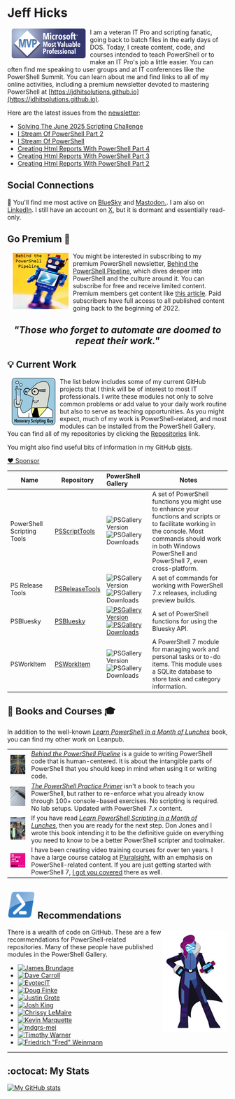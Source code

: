 ﻿# Jeff Hicks

<img src="images/MVP-Logo-small.png" alt="MVP" align="left" style="float: left; padding: 0px 10px 10px 10px;"> I am a veteran IT Pro and scripting fanatic, going back to batch files in the early days of DOS. Today, I create content, code, and courses intended to teach PowerShell or to make an IT Pro's job a little easier. You can often find me speaking to user groups and at IT conferences like the PowerShell Summit. You can learn about me and find links to all of my online activities, including a premium newsletter devoted to mastering PowerShell at [https://jdhitsolutions.github.io](https://jdhitsolutions.github.io).

Here are the latest issues from the [newsletter](https://jdhitsolutions.com/yourls/newsletter):

[//]: # (start links)

- [Solving The June 2025 Scripting Challenge](https://buttondown.com/behind-the-powershell-pipeline/archive/solving-the-june-2025-scripting-challenge/)
- [I Stream Of PowerShell Part 2](https://buttondown.com/behind-the-powershell-pipeline/archive/i-stream-of-powershell-part-2/)
- [I Stream Of PowerShell](https://buttondown.com/behind-the-powershell-pipeline/archive/i-stream-of-powershell/)
- [Creating Html Reports With PowerShell Part 4](https://buttondown.com/behind-the-powershell-pipeline/archive/creating-html-reports-with-powershell-part-4/)
- [Creating Html Reports With PowerShell Part 3](https://buttondown.com/behind-the-powershell-pipeline/archive/creating-html-reports-with-powershell-part-3/)
- [Creating Html Reports With PowerShell Part 2](https://buttondown.com/behind-the-powershell-pipeline/archive/creating-html-reports-with-powershell-part-2/)

[//]: # (end links)

## Social Connections

:butterfly: You'll find me most active on [BlueSky](https://bsky.app/profile/jdhitsolutions.com) and <a rel="me" href="https://techhub.social/@JeffHicks">Mastodon.</a>. I am also on [LinkedIn](https://www.linkedin.com/in/jefferyhicks/). I still have an account on [X](https://twitter.com/jeffhicks), but it is dormant and essentially read-only.

## Go Premium :newspaper:

<img src="images/behind-logo.png" alt="Behind the PowerShell Pipeline" align="left" style="float: left; padding: 0px 10px 10px 10px;">You might be interested in subscribing to my premium PowerShell newsletter, [Behind the PowerShell Pipeline](https://buttondown.com/behind-the-powershell-pipeline/), which dives deeper into PowerShell and the culture around it. You can subscribe for free and receive limited content. Premium members get content like [this article](https://buttondown.com/behind-the-powershell-pipeline/archive/are-you-my-type/). Paid subscribers have full access to all published content going back to the beginning of 2022.

## <p align="center"> _"Those who forget to automate are doomed to repeat their work."_ </p>

## :bulb: Current Work

<img src = "images/scriptingguy.png" alt="scripting guy" style="float: left; padding: 0px 10px 10px 10px;" align="left"> The list below includes some of my current GitHub projects that I think will be of interest to most IT professionals. I write these modules not only to solve common problems or add value to your daily work routine but also to serve as teaching opportunities. As you might expect, much of my work is PowerShell-related, and most modules can be installed from the PowerShell Gallery. You can find all of my repositories by clicking the [Repositories](https://github.com/jdhitsolutions?tab=repositories) link.

You might also find useful bits of information in my GitHub [gists](https://gist.github.com/jdhitsolutions).

[:heart: Sponsor](https://github.com/sponsors/jdhitsolutions)

|Name| Repository | PowerShell Gallery | Notes|
|--- |   --- | :--- |---|
|PowerShell Scripting Tools | [PSScriptTools](https://github.com/jdhitsolutions/PSScriptTools) | ![PSGallery Version](https://img.shields.io/powershellgallery/v/PSScripttools.png?style=for-the-badge&logo=powershell&label=PSScriptTools) ![PSGallery Downloads](https://img.shields.io/powershellgallery/dt/PSScripttools.png?style=for-the-badge&logo=powershell&label=Downloads) | A set of PowerShell functions you might use to enhance your functions and scripts or to facilitate working in the console. Most commands should work in both Windows PowerShell and PowerShell 7, even cross-platform. |
|PS Release Tools | [PSReleaseTools](https://github.com/jdhitsolutions/PSReleaseTools) | ![PSGallery Version](https://img.shields.io/powershellgallery/v/PSReleaseTools.png?style=for-the-badge&logo=powershell&label=PSReleaseTools)![PSGallery Downloads](https://img.shields.io/powershellgallery/dt/PSReleaseTools.png?style=for-the-badge&logo=powershell&label=Downloads) | A set of commands for working with PowerShell 7.x releases, including preview builds. |
|PSBluesky | [PSBluesky](https://github.com/jdhitsolutions/PSBluesky) | [![PSGallery Version](https://img.shields.io/powershellgallery/v/PSBluesky.png?style=for-the-badge&logo=powershell&label=PSBluesky)](https://www.powershellgallery.com/packages/PSBluesky/) [![PSGallery Downloads](https://img.shields.io/powershellgallery/dt/PSBluesky.png?style=for-the-badge&&logo=powershell&label=Downloads)](https://www.powershellgallery.com/packages/PSBluesky/) | A set of PowerShell functions for using the Bluesky API. |
|PSWorkItem | [PSWorkItem](https://github.com/jdhitsolutions/PSWorkItem) | ![PSGallery Version](https://img.shields.io/powershellgallery/v/PSWorkItem.png?style=for-the-badge&logo=powershell&label=PSWorkItem)![PSGallery Downloads](https://img.shields.io/powershellgallery/dt/PSWorkItem.png?style=for-the-badge&&logo=powershell&label=Downloads)| A PowerShell 7 module for managing work and personal tasks or to-do items. This module uses a SQLite database to store task and category information. |

## :book: Books and Courses :mortar_board:

In addition to the well-known [_Learn PowerShell in a Month of Lunches_](https://www.manning.com/books/learn-windows-powershell-in-a-month-of-lunches-third-edition?a_aid=jdhit&a_bid=2326a8ab) book, you can find my other work on Leanpub.

|   |   |
| ----- | ------------ |
| ![Behind the PowerShell Pipeline](images/psbehind-book.png) | [_Behind the PowerShell Pipeline_](https://jdhitsolutions.com/yourls/psbehind) is a guide to writing PowerShell code that is human-centered. It is about the intangible parts of PowerShell that you should keep in mind when using it or writing code.|
| ![PowerShell PracticePrimer](images/psprimer-thumb.png) | [_The PowerShell Practice Primer_](https://leanpub.com/psprimer) isn't a book to teach you PowerShell, but rather to re-enforce what you already know through 100+ console-based exercises. No scripting is required. No lab setups. Updated with PowerShell 7.x content.|
| ![PowerShell Scripting and Toolmaking](images/pstoolmaking-thumbnail.png) | If you have read [_Learn PowerShell Scripting in a Month of Lunches_](https://www.manning.com/books/learn-powershell-scripting-in-a-month-of-lunches?a_aid=jdhit&a_bid=2326a8ab), then you are ready for the next step. Don Jones and I wrote this book intending it to be the definitive guide on everything you need to know to be a better PowerShell scripter and toolmaker. |
| ![pluralsight](images/ps-skills-thumb.jpg) | I have been creating video training courses for over ten years. I have a large course catalog at [Pluralsight](https://pluralsight.pxf.io/qbR6n), with an emphasis on PowerShell-related content. If you are just getting started with PowerShell 7, [I got you covered](https://pluralsight.pxf.io/Lbvya) there as well.|

## ![PS](images/powershell-emoji.png) Recommendations

<img src = "images/PowerShell-transparent-thumb.jpg" alt="ms powershell" style="float: right; padding: 5px 0px 0px 0px;" align="right"> There is a wealth of code on GitHub. These are a few recommendations for PowerShell-related repositories. Many of these people have published modules in the PowerShell Gallery.

- [![James Brundage](https://img.shields.io/badge/James%20Brundage-%40startautomating-green?style=for-the-badge&logo=github)](https://github.com/startautomating)
- [![Dave Carroll](https://img.shields.io/badge/Dave%20Carroll-%40theDaveCarroll-green?style=for-the-badge&logo=github)](https://github.com/thedavecarroll/)
- [![EvotecIT](https://img.shields.io/badge/EvotecIT-%40EvotecIT-green?style=for-the-badge&logo=github)](https://github.com/EvotecIT)
- [![Doug Finke](https://img.shields.io/badge/Doug%20Finke-%40dfinke-green?style=for-the-badge&logo=github)](https://github.com/dfinke)
- [![Justin Grote](https://img.shields.io/badge/Justin%20Grote-%40JustinGrote-green?style=for-the-badge&logo=github)](https://github.com/justingrote)
- [![Josh King](https://img.shields.io/badge/Josh%20King-%40Windos-green?style=for-the-badge&logo=github)](https://github.com/windos)
- [![Chrissy LeMaire](https://img.shields.io/badge/Chrissy%20LeMaire-%40potatoqualitee-green?style=for-the-badge&logo=github)](https://github.com/potatoqualitee)
- [![Kevin Marquette](https://img.shields.io/badge/Kevin%20Marquette-%40KevinMarquette-green?style=for-the-badge&logo=github)](https://github.com/KevinMarquette)
- [![mdgrs-mei](https://img.shields.io/badge/mdgrs--mei-%40mdgrs--mei-green?style=for-the-badge&logo=github)](https://github.com/mdgrs-mei)
- [![Timothy Warner](https://img.shields.io/badge/Timothy%20Warner-%40TimothyWarner-green?style=for-the-badge&logo=github)](https://github.com/timothywarner)
- [![Friedrich "Fred" Weinmann](https://img.shields.io/badge/Friedrich%20Weinmann-%40FriedrichWeinmann-green?style=for-the-badge&logo=github)](https://github.com/FriedrichWeinmann)

-----

## :octocat: My Stats

[![My GitHub stats](https://github-readme-stats.vercel.app/api?username=jdhitsolutions)](https://github.com/jdhitsolutions/github-readme-stats)
